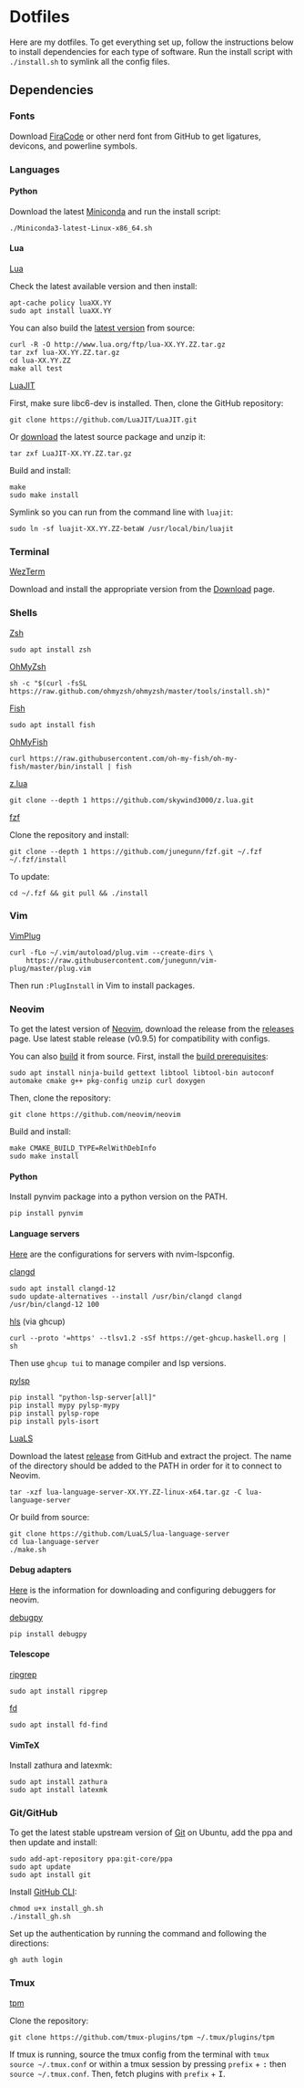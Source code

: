 # Dotfiles
Here are my dotfiles. To get everything set up, follow the instructions below to install dependencies for each type of
software. Run the install script with `./install.sh` to symlink all the config files.

## Dependencies

### Fonts
Download [FiraCode](https://github.com/ryanoasis/nerd-fonts/tree/master/patched-fonts/FiraCode) or other nerd font from GitHub to get ligatures, devicons, and powerline symbols.

### Languages
#### Python
Download the latest [Miniconda](https://docs.conda.io/en/latest/miniconda.html) and run the install script:
```
./Miniconda3-latest-Linux-x86_64.sh
```

#### Lua
[Lua](lua.org)

Check the latest available version and then install:
```
apt-cache policy luaXX.YY
sudo apt install luaXX.YY
```
You can also build the [latest version](https://www.lua.org/download.html) from source:
```
curl -R -O http://www.lua.org/ftp/lua-XX.YY.ZZ.tar.gz
tar zxf lua-XX.YY.ZZ.tar.gz
cd lua-XX.YY.ZZ
make all test
```

[LuaJIT](https://luajit.org)

First, make sure libc6-dev is installed.
Then, clone the GitHub repository:
```
git clone https://github.com/LuaJIT/LuaJIT.git
```

Or [download](https://luajit.org/download.html) the latest source package and unzip it:
```
tar zxf LuaJIT-XX.YY.ZZ.tar.gz
```

Build and install:
```
make
sudo make install
```

Symlink so you can run from the command line with `luajit`:
```
sudo ln -sf luajit-XX.YY.ZZ-betaW /usr/local/bin/luajit
```

### Terminal
[WezTerm](https://wezfurlong.org/wezterm/index.html)

Download and install the appropriate version from the [Download](https://wezfurlong.org/wezterm/installation.html) page.

### Shells
[Zsh](https://www.zsh.org/)
```
sudo apt install zsh
```

[OhMyZsh](https://ohmyz.sh/#install)
```
sh -c "$(curl -fsSL https://raw.github.com/ohmyzsh/ohmyzsh/master/tools/install.sh)"
```

[Fish](https://fishshell.com/)
```
sudo apt install fish
```

[OhMyFish](https://github.com/oh-my-fish/oh-my-fish)
```
curl https://raw.githubusercontent.com/oh-my-fish/oh-my-fish/master/bin/install | fish
```

[z.lua](https://github.com/skywind3000/z.lua)
```
git clone --depth 1 https://github.com/skywind3000/z.lua.git
```

[fzf](https://github.com/junegunn/fzf)

Clone the repository and install:
```
git clone --depth 1 https://github.com/junegunn/fzf.git ~/.fzf
~/.fzf/install
```
To update:
```
cd ~/.fzf && git pull && ./install
```

### Vim
[VimPlug](https://github.com/junegunn/vim-plug)
```
curl -fLo ~/.vim/autoload/plug.vim --create-dirs \
    https://raw.githubusercontent.com/junegunn/vim-plug/master/plug.vim
```
Then run `:PlugInstall` in Vim to install packages.

### Neovim
To get the latest version of [Neovim](https://github.com/neovim/neovim), download the release from the [releases](https://github.com/neovim/neovim/releases) page.
Use latest stable release (v0.9.5) for compatibility with configs.

You can also [build](https://github.com/neovim/neovim/wiki/Building-Neovim) it from source. First, install the [build prerequisites](https://github.com/neovim/neovim/wiki/Building-Neovim#build-prerequisites):
```
sudo apt install ninja-build gettext libtool libtool-bin autoconf automake cmake g++ pkg-config unzip curl doxygen
```
Then, clone the repository:
```
git clone https://github.com/neovim/neovim
```
Build and install:
```
make CMAKE_BUILD_TYPE=RelWithDebInfo
sudo make install
```

#### Python
Install pynvim package into a python version on the PATH.
```
pip install pynvim
```

#### Language servers
[Here](https://github.com/neovim/nvim-lspconfig/blob/master/doc/server_configurations.md) are the configurations for servers with nvim-lspconfig.

[clangd](https://clangd.llvm.org/installation.html)
```
sudo apt install clangd-12
sudo update-alternatives --install /usr/bin/clangd clangd /usr/bin/clangd-12 100
```

[hls](https://www.haskell.org/ghcup/install/) (via ghcup)
```
curl --proto '=https' --tlsv1.2 -sSf https://get-ghcup.haskell.org | sh
```
Then use `ghcup tui` to manage compiler and lsp versions.

[pylsp](https://github.com/python-lsp/python-lsp-server)
```
pip install "python-lsp-server[all]"
pip install mypy pylsp-mypy
pip install pylsp-rope
pip install pyls-isort
```

[LuaLS](https://github.com/LuaLS/lua-language-server)

Download the latest [release](https://github.com/LuaLS/lua-language-server/releases) from GitHub and extract the
project. The name of the directory should be added to the PATH in order for it to connect to Neovim.
```
tar -xzf lua-language-server-XX.YY.ZZ-linux-x64.tar.gz -C lua-language-server
```

Or build from source:
```
git clone https://github.com/LuaLS/lua-language-server
cd lua-language-server
./make.sh
```

#### Debug adapters
[Here](https://github.com/mfussenegger/nvim-dap/wiki/Debug-Adapter-installation) is the information for downloading and
configuring debuggers for neovim.

[debugpy](https://github.com/microsoft/debugpy)
```
pip install debugpy
```

#### Telescope
[ripgrep](https://github.com/BurntSushi/ripgrep)
```
sudo apt install ripgrep
```

[fd](https://github.com/sharkdp/fd)
```
sudo apt install fd-find
```

#### VimTeX
Install zathura and latexmk:
```
sudo apt install zathura
sudo apt install latexmk
```

### Git/GitHub
To get the latest stable upstream version of [Git](https://git-scm.com/download/linux) on Ubuntu, add the ppa and then update and install:
```
sudo add-apt-repository ppa:git-core/ppa
sudo apt update
sudo apt install git
```

Install [GitHub CLI](https://cli.github.com/):
```
chmod u+x install_gh.sh
./install_gh.sh
```

Set up the authentication by running the command and following the directions:
```
gh auth login
```

### Tmux
[tpm](https://github.com/tmux-plugins/tpm)

Clone the repository:
```
git clone https://github.com/tmux-plugins/tpm ~/.tmux/plugins/tpm
```
If tmux is running, source the tmux config from the terminal with `tmux source ~/.tmux.conf` or within a tmux session by pressing `prefix` + <kbd>:</kbd> then `source ~/.tmux.conf`. Then, fetch plugins with `prefix` + <kbd>I</kbd>.

